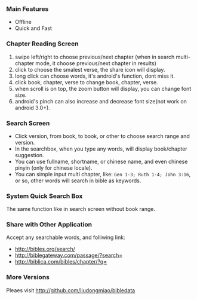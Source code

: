 ### Main Features
* Offline
* Quick and Fast

### Chapter Reading Screen
1. swipe left/right to choose previous/next chapter
   (when in search multi-chapter mode, it choose previous/next chapter in results)
2. click to choose the smalest verse, the share icon will display.
3. long click can choose words, it's android's function, dont miss it.
4. click book, chapter, verse to change book, chapter, verse.
5. when scroll is on top, the zoom button will display, you can change font size.
6. android's pinch can also increase and decrease font size(not work on android 3.0+).

### Search Screen
* Click version, from book, to book, or other to choose search range and version.
* In the searchbox, when you type any words, will display book/chapter suggestion.
* You can use fullname, shortname, or chinese name, and even chinese pinyin (only for chinese locale).
* You can simple input multi chapter, like: `Gen 1-3; Ruth 1-4; John 3:16`, or so, other words will search in bible as keywords.

### System Quick Search Box
The same function like in search screen without book range.

### Share with Other Application
Accept any searchable words, and folliwing link:

* http://bibles.org/search/<keyword>
* http://biblegateway.com/passage/?search=<keyword>
* http://biblica.com/bibles/chapter/?q=<keyword>

### More Versions
Pleaes visit <http://github.com/liudongmiao/bibledata>
